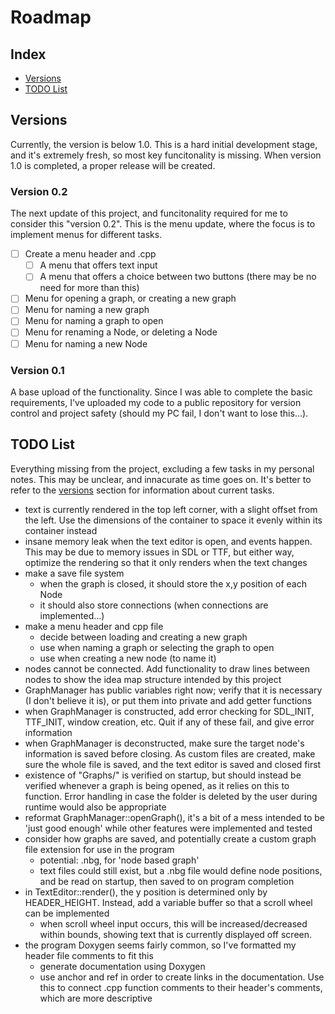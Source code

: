 # Roadmap

## Index
- [Versions](#versions)
- [TODO List](#todo_list)

## <a id="versions"></a> Versions
Currently, the version is below 1.0. This is a hard initial development stage, and it's extremely fresh, so most key funcitonality is missing.
When version 1.0 is completed, a proper release will be created.

### Version 0.2
The next update of this project, and funcitonality required for me to consider this "version 0.2". This is the menu update, where the focus is to implement menus for different tasks.
- [ ] Create a menu header and .cpp
    - [ ] A menu that offers text input
    - [ ] A menu that offers a choice between two buttons (there may be no need for more than this)
- [ ] Menu for opening a graph, or creating a new graph
- [ ] Menu for naming a new graph
- [ ] Menu for naming a graph to open
- [ ] Menu for renaming a Node, or deleting a Node
- [ ] Menu for naming a new Node

### Version 0.1
A base upload of the functionality. Since I was able to complete the basic requirements, I've uploaded my code to a public repository for version control and project safety (should my PC fail, I don't want to lose this...).


## <a id="todo_list"></a>TODO List
Everything missing from the project, excluding a few tasks in my personal notes. This may be unclear, and innacurate as time goes on. It's better to refer to the [versions](#versions) section for information about current tasks.

- text is currently rendered in the top left corner, with a slight offset from the left. Use the dimensions of the container to space it evenly within its container instead
- insane memory leak when the text editor is open, and events happen. This may be due to memory issues in SDL or TTF, but either way, optimize the rendering so that it only renders when the text changes
- make a save file system
    - when the graph is closed, it should store the x,y position of each Node
    - it should also store connections (when connections are implemented...)
- make a menu header and cpp file
    - decide between loading and creating a new graph
    - use when naming a graph or selecting the graph to open
    - use when creating a new node (to name it)
- nodes cannot be connected. Add functionality to draw lines between nodes to show the idea map structure intended by this project
- GraphManager has public variables right now; verify that it is necessary (I don't believe it is), or put them into private and add getter functions
- when GraphManager is constructed, add error checking for SDL_INIT, TTF_INIT, window creation, etc. Quit if any of these fail, and give error information
- when GraphManager is deconstructed, make sure the target node's information is saved before closing. As custom files are created, make sure the whole file is saved, and the text editor is saved and closed first
- existence of "Graphs/" is verified on startup, but should instead be verified whenever a graph is being opened, as it relies on this to function. Error handling in case the folder is deleted by the user during runtime would also be appropriate
- reformat GraphManager::openGraph(), it's a bit of a mess intended to be 'just good enough' while other features were implemented and tested
- consider how graphs are saved, and potentially create a custom graph file extension for use in the program
    - potential: .nbg, for 'node based graph'
    - text files could still exist, but a .nbg file would define node positions, and be read on startup, then saved to on program completion
- in TextEditor::render(), the y position is determined only by HEADER_HEIGHT. Instead, add a variable buffer so that a scroll wheel can be implemented
    - when scroll wheel input occurs, this will be increased/decreased within bounds, showing text that is currently displayed off screen.
- the program Doxygen seems fairly common, so I've formatted my header file comments to fit this
    - generate documentation using Doxygen
    - use anchor and ref in order to create links in the documentation. Use this to connect .cpp function comments to their header's comments, which are more descriptive

